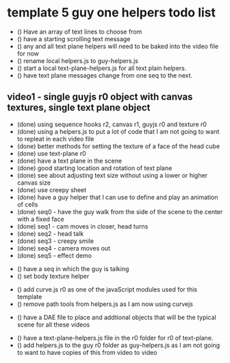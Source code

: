 # template 5 guy one helpers todo list

<!-- text-plane -->
* () Have an array of text lines to choose from
* () have a starting scrolling text message
* () any and all text plane helpers will need to be baked into the video file for now
* () rename local helpers.js to guy-helpers.js
* () start a local text-plane-helpers.js for all text plain helpers.
* () have text plane messages change from one seq to the next.

## video1 - single guyjs r0 object with canvas textures, single text plane object
* (done) using sequence hooks r2, canvas r1, guyjs r0 and texture r0 
* (done) using a helpers.js to put a lot of code that I am not going to want to repleat in each video file
* (done) better methods for setting the texture of a face of the head cube
* (done) use text-plane r0
* (done) have a text plane in the scene
* (done) good starting location and rotation of text plane
* (done) see about adjusting text size without using a lower or higher canvas size
* (done) use creepy sheet
* (done) have a guy helper that I can use to define and play an animation of cells
* (done) seq0 - have the guy walk from the side of the scene to the center with a fixed face
* (done) seq1 - cam moves in closer, head turns
* (done) seq2 - head talk
* (done) seq3 - creepy smile
* (done) seq4 - camera moves out
* (done) seq5 - effect demo

<!-- guy -->
* () have a seq in which the guy is talking
* () set body texture helper

<!-- curve.js -->
* () add curve.js r0 as one of the javaScript modules used for this template
* () remove path tools from helpers.js as I am now using curvejs

<!-- WORLD OBJECTS -->
* () have a DAE file to place and addtional objects that will be the typical scene for all these videos


<!-- only do this when helpers.js is solid -->
* () have a text-plane-helpers.js file in the r0 folder for r0 of text-plane.
* () add helpers.js to the guy r0 folder as guy-helpers.js as I am not going to want to have copies of this from video to video
